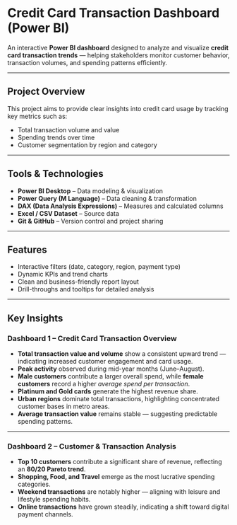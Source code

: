#  Credit Card Transaction Dashboard (Power BI)

An interactive **Power BI dashboard** designed to analyze and visualize **credit card transaction trends** — helping stakeholders monitor customer behavior, transaction volumes, and spending patterns efficiently.

---

##  Project Overview
This project aims to provide clear insights into credit card usage by tracking key metrics such as:
- Total transaction volume and value
- Spending trends over time
- Customer segmentation by region and category
---

##  Tools & Technologies
- **Power BI Desktop** – Data modeling & visualization  
- **Power Query (M Language)** – Data cleaning & transformation  
- **DAX (Data Analysis Expressions)** – Measures and calculated columns  
- **Excel / CSV Dataset** – Source data  
- **Git & GitHub** – Version control and project sharing  

---

##  Features
- Interactive filters (date, category, region, payment type)  
- Dynamic KPIs and trend charts  
- Clean and business-friendly report layout  
- Drill-throughs and tooltips for detailed analysis  

---

##  Key Insights

###  Dashboard 1 – Credit Card Transaction Overview
- **Total transaction value and volume** show a consistent upward trend — indicating increased customer engagement and card usage.  
- **Peak activity** observed during mid-year months (June–August).  
- **Male customers** contribute a larger overall spend, while **female customers** record a higher *average spend per transaction*.  
- **Platinum and Gold cards** generate the highest revenue share.  
- **Urban regions** dominate total transactions, highlighting concentrated customer bases in metro areas.  
- **Average transaction value** remains stable — suggesting predictable spending patterns.

---

###  Dashboard 2 – Customer & Transaction Analysis
- **Top 10 customers** contribute a significant share of revenue, reflecting an **80/20 Pareto trend**.  
- **Shopping, Food, and Travel** emerge as the most lucrative spending categories.  
- **Weekend transactions** are notably higher — aligning with leisure and lifestyle spending habits.  
- **Online transactions** have grown steadily, indicating a shift toward digital payment channels.  



